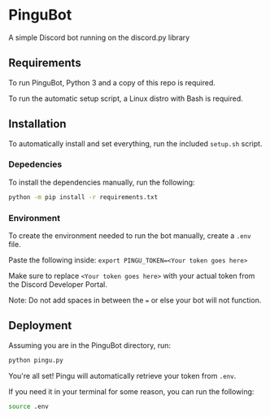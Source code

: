 # PinguBot
A simple Discord bot running on the discord.py library

## Requirements
To run PinguBot, Python 3 and a copy of this repo is required.

To run the automatic setup script, a Linux distro with Bash is required.

## Installation
To automatically install and set everything, run the included `setup.sh` script.

### Depedencies
To install the dependencies manually, run the following:
```bash
python -m pip install -r requirements.txt
```
### Environment
To create the environment needed to run the bot manually, create a `.env` file.

Paste the following inside: `export PINGU_TOKEN=<Your token goes here>`

Make sure to replace `<Your token goes here>` with your actual token from the Discord Developer Portal.

Note: Do not add spaces in between the `=` or else your bot will not function.

## Deployment
Assuming you are in the PinguBot directory, run: 
```bash
python pingu.py
```
You're all set! Pingu will automatically retrieve your token from `.env`.

If you need it in your terminal for some reason, you can run the following:
```bash
source .env
```
